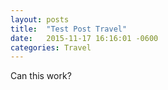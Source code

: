 ```yaml
---
layout: posts
title:  "Test Post Travel"
date:   2015-11-17 16:16:01 -0600
categories: Travel
---
```

Can this work?
